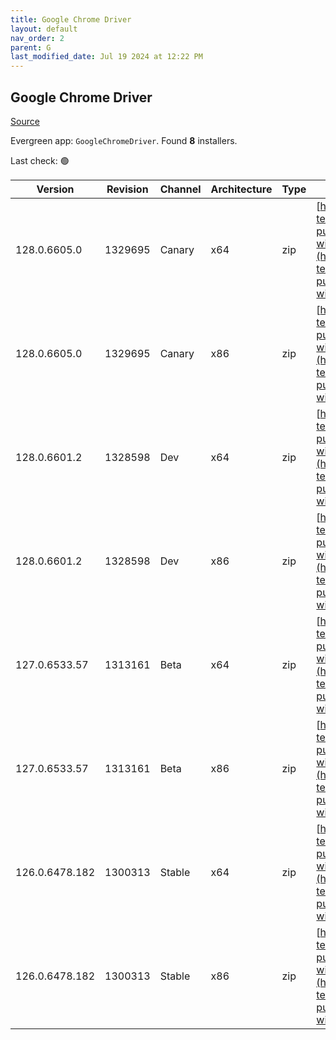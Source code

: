```yaml
---
title: Google Chrome Driver
layout: default
nav_order: 2
parent: G
last_modified_date: Jul 19 2024 at 12:22 PM
---
```


## Google Chrome Driver

[Source](https://googlechromelabs.github.io/chrome-for-testing/)

Evergreen app: `GoogleChromeDriver`. Found **8** installers.

Last check: 🟢

| Version        | Revision | Channel | Architecture | Type | URI                                                                                                                                                                                                          |
| -------------- | -------- | ------- | ------------ | ---- | ------------------------------------------------------------------------------------------------------------------------------------------------------------------------------------------------------------ |
| 128.0.6605.0   | 1329695  | Canary  | x64          | zip  | [https://storage.googleapis.com/chrome-for-testing-public/128.0.6605.0/win64/chromedriver-win64.zip](https://storage.googleapis.com/chrome-for-testing-public/128.0.6605.0/win64/chromedriver-win64.zip)     |
| 128.0.6605.0   | 1329695  | Canary  | x86          | zip  | [https://storage.googleapis.com/chrome-for-testing-public/128.0.6605.0/win32/chromedriver-win32.zip](https://storage.googleapis.com/chrome-for-testing-public/128.0.6605.0/win32/chromedriver-win32.zip)     |
| 128.0.6601.2   | 1328598  | Dev     | x64          | zip  | [https://storage.googleapis.com/chrome-for-testing-public/128.0.6601.2/win64/chromedriver-win64.zip](https://storage.googleapis.com/chrome-for-testing-public/128.0.6601.2/win64/chromedriver-win64.zip)     |
| 128.0.6601.2   | 1328598  | Dev     | x86          | zip  | [https://storage.googleapis.com/chrome-for-testing-public/128.0.6601.2/win32/chromedriver-win32.zip](https://storage.googleapis.com/chrome-for-testing-public/128.0.6601.2/win32/chromedriver-win32.zip)     |
| 127.0.6533.57  | 1313161  | Beta    | x64          | zip  | [https://storage.googleapis.com/chrome-for-testing-public/127.0.6533.57/win64/chromedriver-win64.zip](https://storage.googleapis.com/chrome-for-testing-public/127.0.6533.57/win64/chromedriver-win64.zip)   |
| 127.0.6533.57  | 1313161  | Beta    | x86          | zip  | [https://storage.googleapis.com/chrome-for-testing-public/127.0.6533.57/win32/chromedriver-win32.zip](https://storage.googleapis.com/chrome-for-testing-public/127.0.6533.57/win32/chromedriver-win32.zip)   |
| 126.0.6478.182 | 1300313  | Stable  | x64          | zip  | [https://storage.googleapis.com/chrome-for-testing-public/126.0.6478.182/win64/chromedriver-win64.zip](https://storage.googleapis.com/chrome-for-testing-public/126.0.6478.182/win64/chromedriver-win64.zip) |
| 126.0.6478.182 | 1300313  | Stable  | x86          | zip  | [https://storage.googleapis.com/chrome-for-testing-public/126.0.6478.182/win32/chromedriver-win32.zip](https://storage.googleapis.com/chrome-for-testing-public/126.0.6478.182/win32/chromedriver-win32.zip) |
